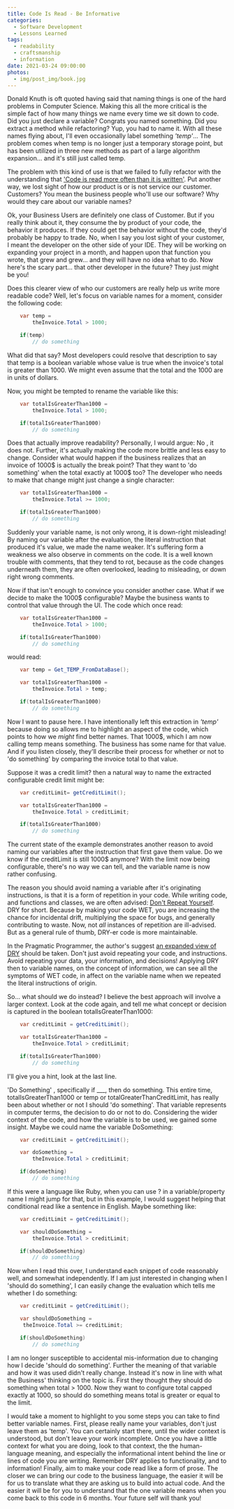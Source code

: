 ```yaml
---
title: Code Is Read - Be Informative
categories:
  - Software Development
  - Lessons Learned
tags:
  - readability
  - craftsmanship
  - information
date: 2021-03-24 09:00:00
photos:
  - img/post_img/book.jpg
---
```


Donald Knuth is oft quoted having said that naming things is one of the hard problems in Computer Science. Making this all the more critical is the simple fact of how many things we name every time we sit down to code. Did you just declare a variable? Congrats you named something. Did you extract a method while refactoring? Yup, you had to name it. With all these names flying about, I'll even occasionally label something _'temp'_... The problem comes when temp is no longer just a temporary storage point, but has been utilized in three new methods as part of a large algorithm expansion... and it's still just called temp.

The problem with this kind of use is that we failed to fully refactor with the understanding that ['Code is read more often than it is written'](/blog/repost-code-read-more-than-written/). Put another way, we lost sight of how our product is or is not service our customer. Customers? You mean the business people who'll use our software? Why would they care about our variable names?

Ok, your Business Users are definitely one class of Customer. But if you really think about it, they consume the by product of your code, the behavior it produces. If they could get the behavior without the code, they'd probably be happy to trade. No, when I say you lost sight of your customer, I meant the developer on the other side of your IDE. They will be working on expanding your project in a month, and happen upon that function you wrote, that grew and grew... and they will have no idea what to do. Now here's the scary part... that other developer in the future? They just might be you!

Does this clearer view of who our customers are really help us write more readable code? Well, let's focus on variable names for a moment, consider the following code:

```csharp
    var temp =
        theInvoice.Total > 1000;

    if(temp)
        // do something
```

What did that say? Most developers could resolve that description to say that temp is a boolean variable whose value is true when the invoice's total is greater than 1000. We might even assume that the total and the 1000 are in units of dollars.

Now, you might be tempted to rename the variable like this:

```csharp
    var totalIsGreaterThan1000 =
        theInvoice.Total > 1000;

    if(totalIsGreaterThan1000)
        // do something
```

Does that actually improve readability? Personally, I would argue: No , it does not. Further, it's actually making the code more brittle and less easy to change. Consider what would happen if the business realizes that an invoice of 1000$ is actually the break point? That they want to 'do something' when the total exactly at 1000$ too? The developer who needs to make that change might just change a single character:

```csharp
    var totalIsGreaterThan1000 =
        theInvoice.Total >= 1000;

    if(totalIsGreaterThan1000)
        // do something
```

Suddenly your variable name, is not only wrong, it is down-right misleading! By naming our variable after the evaluation, the literal instruction that produced it's value, we made the name weaker. It's suffering form a weakness we also observe in comments on the code. It is a well known trouble with comments, that they tend to rot, because as the code changes underneath them, they are often overlooked, leading to misleading, or down right wrong comments.

Now if that isn't enough to convince you consider another case. What if we decide to make the 1000$ configurable? Maybe the business wants to control that value through the UI. The code which once read:

```csharp
    var totalIsGreaterThan1000 =
        theInvoice.Total > 1000;

    if(totalIsGreaterThan1000)
        // do something
```

would read:

```csharp
    var temp = Get_TEMP_FromDataBase();

    var totalIsGreaterThan1000 =
        theInvoice.Total > temp;

    if(totalIsGreaterThan1000)
        // do something
```

Now I want to pause here. I have intentionally left this extraction in _'temp'_ because doing so allows me to highlight an aspect of the code, which points to how we _might_ find better names. That 1000$, which I am now calling temp means something. The business has some name for that value. And if you listen closely, they'll describe their process for whether or not to 'do something' by comparing the invoice total to that value.

Suppose it was a credit limit? then a natural way to name the extracted configurable credit limit might be:

```csharp
    var creditLimit= getCreditLimit();

    var totalIsGreaterThan1000 =
        theInvoice.Total > creditLimit;

    if(totalIsGreaterThan1000)
        // do something
```

The current state of the example demonstrates another reason to avoid naming our variables after the instruction that first gave them value. Do we know if the creditLimit is still 1000$ anymore? With the limit now being configurable, there's no way we can tell, and the variable name is now rather confusing.

The reason you should avoid naming a variable after it's originating instructions, is that it is a form of repetition in your code. While writing code, and functions and classes, we are often advised: [Don't Repeat Yourself](https://en.wikipedia.org/wiki/Don%27t_repeat_yourself). DRY for short. Because by making your code WET, you are increasing the chance for incidental drift, multiplying the space for bugs, and generally contributing to waste. Now, not _all_ instances of repetition are ill-advised. But as a general rule of thumb, DRY-er code is more maintainable.

In the Pragmatic Programmer, the author's suggest [an expanded view of DRY](http://media.pragprog.com/titles/tpp20/dry.pdf) should be taken. Don't just avoid repeating your code, and instructions. Avoid repeating your data, your information, and decisions! Applying DRY then to variable names, on the concept of information, we can see all the symptoms of WET code, in affect on the variable name when we repeated the literal instructions of origin.

So... what should we do instead? I believe the best approach will involve a larger context. Look at the code again, and tell me what concept or decision is captured in the boolean totalIsGreaterThan1000:

```csharp
    var creditLimit = getCreditLimit();

    var totalIsGreaterThan1000 =
        theInvoice.Total > creditLimit;

    if(totalIsGreaterThan1000)
        // do something
```

I'll give you a hint, look at the last line.

'Do Something' , specifically if \_\_\_, then do something. This entire time, totalIsGreaterThan1000 or temp or totalGreaterThanCreditLimit, has really been about whether or not I should 'do something'. That variable represents in computer terms, the decision to do or not to do. Considering the wider context of the code, and how the variable is to be used, we gained some insight. Maybe we could name the variable DoSomething:

```csharp
    var creditLimit = getCreditLimit();

    var doSomething =
        theInvoice.Total > creditLimit;

    if(doSomething)
        // do something
```

If this were a language like Ruby, when you can use ? in a variable/property name I might jump for that, but in this example, I would suggest helping that conditional read like a sentence in English. Maybe something like:

```csharp
    var creditLimit = getCreditLimit();

    var shouldDoSomething =
        theInvoice.Total > creditLimit;

    if(shouldDoSomething)
        // do something
```

Now when I read this over, I understand each snippet of code reasonably well, and somewhat independently. If I am just interested in changing when I 'should do something', I can easily change the evaluation which tells me whether I do something:

```csharp
    var creditLimit = getCreditLimit();

    var shouldDoSomething =
     theInvoice.Total >= creditLimit;

    if(shouldDoSomething)
        // do something
```

I am no longer susceptible to accidental mis-information due to changing how I decide 'should do something'.
Further the meaning of that variable and how it was used didn't really change. Instead it's now in line with what the Business' thinking on the topic is. First they thought they should do something when total > 1000. Now they want to configure total capped exactly at 1000, so should do something means total is greater or equal to the limit.

I would take a moment to highlight to you some steps you can take to find better variable names. First, please really name your variables, don't just leave them as 'temp'. You can certainly start there, until the wider context is understood, but don't leave your work incomplete. Once you have a little context for what you are doing, look to that context, the the human-language meaning, and especially the informational intent behind the line or lines of code you are writing. Remember DRY applies to functionality, and to information! Finally, aim to make your code read like a form of prose. The closer we can bring our code to the business language, the easier it will be for us to translate what they are asking us to build into actual code. And the easier it will be for you to understand that the one variable means when you come back to this code in 6 months. Your future self will thank you!
